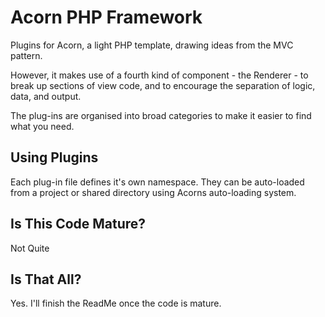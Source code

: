 Acorn PHP Framework
==================

Plugins for Acorn, a light PHP template, drawing ideas from the MVC pattern.

However, it makes use of a fourth kind of component - the Renderer - to break
up sections of view code, and to encourage the separation of logic, data, and
output.

The plug-ins are organised into broad categories to make it easier to find what
you need.

Using Plugins
-------------

Each plug-in file defines it's own namespace. They can be auto-loaded from a
project or shared directory using Acorns auto-loading system.

Is This Code Mature?
--------------------

Not Quite

Is That All?
------------

Yes. I'll finish the ReadMe once the code is mature.

